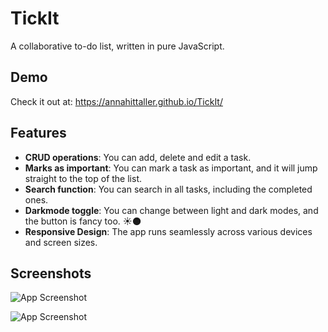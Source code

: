 
# TickIt

A collaborative to-do list, written in pure JavaScript.


## Demo

Check it out at:
https://annahittaller.github.io/TickIt/


## Features

- **CRUD operations**: You can add, delete and edit a task.
- **Marks as important**: You can mark a task as important, and it will jump straight to the top of the list.
- **Search function**: You can search in all tasks, including the completed ones.
- **Darkmode toggle**: You can change between light and dark modes, and the button is fancy too. ☀️🌑
- **Responsive Design**: The app runs seamlessly across various devices and screen sizes.



## Screenshots

![App Screenshot](https://res.cloudinary.com/dgum1eu6e/image/upload/v1693067346/TickIt_light_mode_dabu7r.png)

![App Screenshot](https://res.cloudinary.com/dgum1eu6e/image/upload/v1693067345/TickIt_dark_mode_dcgaom.png)



